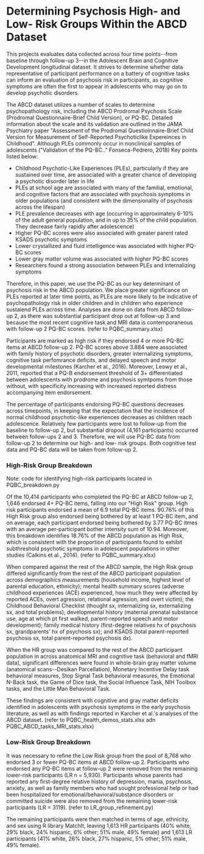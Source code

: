 # Determining Psychosis High- and Low- Risk Groups Within the ABCD Dataset

This projects evaluates data collected across four time points--from baseline through follow-up 3--in the Adolescent Brain and Cognitive Development longitudinal dataset. It strives to determine whether data representative of participant performance on a battery of cognitive tasks can inform an evaluation of psychosis risk in participants, as cognitive symptoms are often the first to appear in adolescents who may go on to develop psychotic disorders. 

The ABCD dataset utilizes a number of scales to determine psychopathology risk, including the ABCD Prodromal Psychosis Scale (Prodromal Questionnaire-Brief Child Version), or PQ-BC. Detailed information about the scale and its validation are outlined in the JAMA Psychiatry paper "Assessment of the Prodromal Questioinnaire-Brief Child Version for Measurement of Self-Reported Psychoticlike Expereinces in Childhood". Although PLEs commonly occur in nonclinical samples of adolescents ("Validation of the PQ-BC.." Fonseca-Pedrero, 2018) Key points listed below:
- Childhood Psychotic-Like Experiences (PLEs), particularly if they are sustained over time, are associated with a greater chance of developing a psychotic disorder later in life
- PLEs at school age are associated with many of the familial, emotional, and cognitive factors that are associated with psychosis symptoms in older populations (and consistent with the dimensionality of psychosis across the lifespan)
- PLE prevalence decreases with age (occurring in approximately 6-10% of the adult general population, and in up to 35% of the child population. They decrease fairly rapidly after adolescence)
- Higher PQ-BC scores were also associated with greater parent rated KSADS psychotic symptoms
- Lower crystallized and fluid intelligence was associated with higher PQ-BC scores
- Lower gray matter volume was associated with higher PQ-BC scores
- Researchers found a strong association between PLEs and internalizing symptoms

Therefore, in this paper, we use the PQ-BC as our key determinant of psychosis risk in the ABCD population. We place greater significance on PLEs reported at later time points, as PLEs are more likely to be indicative of psychopathology risk in older children and in children who experience sustaiend PLEs across time. Analyses are done on data from ABCD follow-up 2, as there was substantial participant drop out at follow-up 3 and because the most recent cognitive task and MRI data is contemporaneous with follow-up 2 PQ-BC scores. (refer to PQBC_summary.xlsx)

Participants are marked as high risk if they endorsed 4 or more PQ-BC items at ABCD follow-up 2. PQ-BC scores above 3.884 were associated with family history of psychotic disorders, greater internalizing symptoms, cognitive task perfomrance deficits, and delayed speech and motor developmental milestones (Karcher et al., 2018). Moreover, Leowy et al., 2011, reported that a PQ-B endorsement threshold of 3+ differentiated between adolescents with prodrome and psychosis symtpoms from those without, with specificity increasing with increased reported distress accompanying item endorsement.

The percentage of participants endorsing PQ-BC questions decreases across timepoints, in keeping that the expectation that the incidence of normal childhood psychotic-like experiences decreases as children reach adolescence. Relatively few participants were lost to follow-up from the baseline to follow-up 2, but substantial dropout (4,161 participants) occurred between follow-ups 2 and 3. Therefore, we will use PQ-BC data from follow-up 2 to determine our high- and low- risk groups. Both cognitive test data and PQ-BC data will be taken from follow-up 2. 

### High-Risk Group Breakdown

Note: code for identifying high-risk participants located in PQBC_breakdown.py

Of the 10,414 participants who completed the PQ-BC at ABCD follow-up 2, 1,646 endorsed 4+ PQ-BC items, falling into our "High Risk" group. High risk participants endorsed a mean of 6.9 total PQ-BC items. 90.76% of this High Risk group also endorsed being bothered by at least 1 PQ-BC item, and on average, each participant endorsed being bothered by 3.77 PQ-BC itmes with an average per-participant bother intensity sum of 10.94. Moreover, this breakdown identifies 18.76% of the ABCD population as High Risk, which is consistent with the proportion of participants found to exhibit subthreshold psychotic symptoms in adolescent populations in other studies (Calkins et al., 2014).
(refer to PQBC_summary.xlsx)

When compared against the rest of the ABCD sample, the High Risk group differed significantly from the rest of the ABCD participant population across demographics measurements (household income, highest level of parental education, ethnicity); mental health summary scores (adverse childhood experiences (ACE) experienced, how much they were affected by reported ACEs, overt agression, relational agression, and overt victim); the Childhood Behavioral Checklist (thought sx, internalizing sx, externalizing sx, and total problems); developmental history (maternal prenatal substance use, age at which pt first walked, parent-reported speech and motor development); family medical history (first-degree relatives hx of psychosis sx, grandparents' hx of psychosis sx); and KSADS  (total parent-reported psychosis sx, total parent-reported psychosis dx).

When the HR group was compared to the rest of the ABCD participant population in across anatomical MRI and cognitive task (behavioral and fMRI data), significant differences were found in whole-brain gray matter volume (anatomical scans--Desikan Parcellation), Monetary Incentive Delay task behavioral measures, Stop Signal Task behavioral measures, the Emotional N-Back task, the Game of Dice task, the Social Influence Task, NIH Toolbox tasks, and the Little Man Behavioral Task. 

These findings are consistent with cognitive and gray matter deficits identified in adolescents with psychosis symptoms in the early psychosis literature, as well as with findings reported in Karcher et al.'s analyses of the ABCD dataset. 
(refer to PQBC_health_demos_stats.xlsx adn PQBC_ABCD_tasks_MRI_stats.xlsx)


### Low-Risk Group Breakdown

It was necessary to refine the Low Risk group from the pool of 8,768 who endorsed 3 or fewer PQ-BC items at ABCD follow-up 2. Participants who endorsed any PQ-BC items at follow-up 2 were removed from the remaining lower-risk participants (LR n = 5,930). Participants whose parents had reported any first-degree relative history of depression, mania, psychosis, anxiety, as well as family members who had sought professional help or had been hospitalized for emotional/behavioral/substance disorders or committed suicide were also removed from the remaining lower-risk participants (LR = 3119). 
(refer to LR_group_refinement.py)

The remaining participants were then matched in terms of age, ethnicity, and sex using R library MatchIt, leaving 1,613 HR participants (40% white, 29% black, 24% hispanic, 6% other; 51% male, 49% female) and 1,613 LR participants (41% white, 26% black, 27% hispanic, 5% other; 51% male, 49% female).